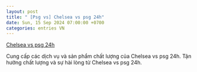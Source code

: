 ```yaml
---
layout: post
title: " [Psg vs] Chelsea vs psg 24h"
date: Sun, 15 Sep 2024 07:00:00 +0700
categories: entries VN
---
```

[Chelsea vs psg 24h](https://nhidong.org.vn/waokplegumoxtjdumtxiwpirpivaep/)

Cung cấp các dịch vụ và sản phẩm chất lượng của Chelsea vs psg 24h. Tận hưởng chất lượng và sự hài lòng từ Chelsea vs psg 24h.️

